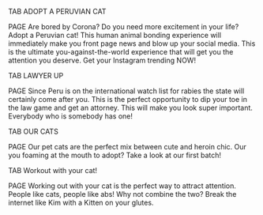 TAB
ADOPT A PERUVIAN CAT

PAGE
Are bored by Corona? Do you need more excitement in your life? Adopt a Peruvian cat! This human animal bonding experience will immediately make you front page news and blow up your social media. This is the ultimate you-against-the-world experience that will get you the attention you deserve. Get your Instagram trending NOW!

TAB
LAWYER UP

PAGE
Since Peru is on the international watch list for rabies the state will certainly come after you. This is the perfect opportunity to dip your toe in the law game and get an attorney. This will make you look super important. Everybody who is somebody has one! 

TAB
OUR CATS

PAGE
Our pet cats are the perfect mix between cute and heroin chic. Our you foaming at the mouth to adopt? Take a look at our first batch!

TAB
Workout with your cat!

PAGE
Working out with your cat is the perfect way to attract attention. People like cats, people like abs! Why not combine the two? Break the internet like Kim with a Kitten on your glutes.
